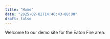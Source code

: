 ```yaml
---
title: "Home"
date: "2025-02-02T14:40:43-08:00"
draft: false
---
```


Welcome to our demo site for the Eaton Fire area.
